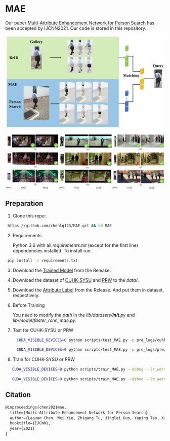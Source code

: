 # MAE

Our paper [Multi-Attribute Enhancement Network for Person Search](https://arxiv.org/ftp/arxiv/papers/2102/2102.07968.pdf) has been accepted by IJCNN2021. Our code is stored in this repository.

![Image of result1](https://github.com/chenlq123/MAE/blob/main/img/1.png)

![Image of result2](https://github.com/chenlq123/MAE/blob/main/img/9.png)

## Preparation
  
  
  1. Clone this repo:
  
   ```bash
    https://github.com/chenlq123/MAE.git && cd MAE
   ```
  
  
  2. Requirements
  
      Python 3.6 with all *requirements.txt* (except for the first line) dependencies installed. To install run:

   ```bash
    pip install -r requirements.txt
   ```
  
  
  
  3. Download the [Trained Model](https://github.com/chenlq123/MAE/releases/download/v1.0/pre_train.zip) from the Release.
  
  
  
  4. Download the dataset of [CUHK-SYSU](https://github.com/ShuangLI59/person_search) and [PRW](https://github.com/liangzheng06/PRW-baseline) to the *data/*.
  
  
  
  5. Download the [Attribute Label](https://github.com/chenlq123/MAE/releases/download/a1.0/Attribute.Label.zip) from the Release. And put them in dataset, respectively.
  
  
  6. Before Training
  
      You need to modify the *path* in the *lib/datasets/__init__.py* and *lib/model/faster_rcnn_mae.py*.
  
  
  
  7. Test for CUHK-SYSU or PRW
  


   ```bash
        CUDA_VISIBLE_DEVICES=0 python scripts/test_MAE.py -p pre_logs/cuhk_sysu/
   ```
  
   ```bash
        CUDA_VISIBLE_DEVICES=0 python scripts/test_MAE.py -p pre_logs/prw/  --dataset PRW
   ```
  
  
  8. Train for CUHK-SYSU or PRW


   ```bash
      CUDA_VISIBLE_DEVICES=0 python scripts/train_MAE.py --debug --lr_warm_up -p ./logs/ --batch_size 2 --nw 2 --w_RCNN_loss_bbox 10.0 --epochs 22 --lr 0.003 --lr_decay_step 8
   ```
   
   ```bash
      CUDA_VISIBLE_DEVICES=0 python scripts/train_MAE.py --debug --lr_warm_up  --dataset PRW -p ./logs/ --batch_size 2 --nw 2 --w_RCNN_loss_bbox 10.0 --epochs 16 --lr 0.003 --lr_decay_step 8
   ```
  
  
## Citation

```latex
@inproceedings{chen2021mae,
  title={Multi-Attribute Enhancement Network for Person Search},
  author={Lequan Chen, Wei Xie, Zhigang Tu, Jinglei Guo, Yaping Tao, Xinming Wang},
  booktitle={IJCNN},
  year={2021}
}
```
